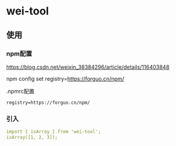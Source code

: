 # wei-tool

## 使用

### npm配置

https://blog.csdn.net/weixin_38384296/article/details/116403848

npm config set registry=https://forguo.cn/npm/

.npmrc配置

```
registry=https://forguo.cn/npm/
```

### 引入

```yaml
import { isArray } from 'wei-tool';
isArray([1, 2, 3]);
```
